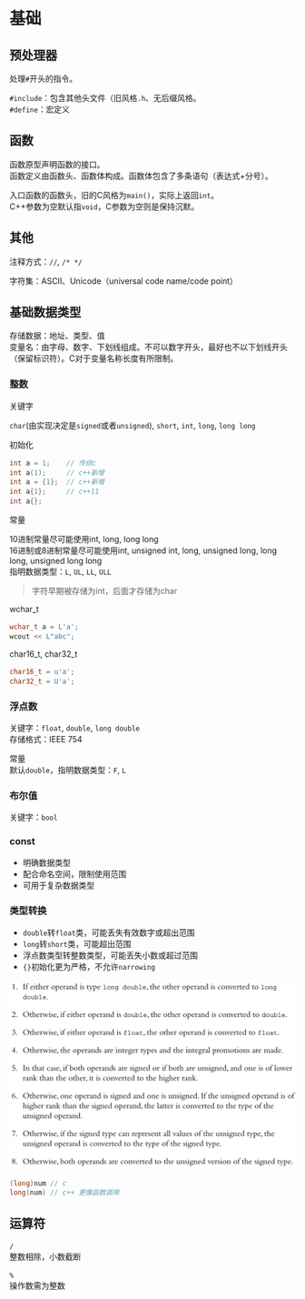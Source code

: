 # 基础

## 预处理器

处理`#`开头的指令。

`#include`：包含其他头文件（旧风格`.h`、无后缀风格。\
`#define`：宏定义

## 函数

函数原型声明函数的接口。\
函数定义由函数头、函数体构成。函数体包含了多条语句（表达式+分号）。

入口函数的函数头，旧的C风格为`main()`，实际上返回`int`。\
C++参数为空默认指`void`，C参数为空则是保持沉默。

## 其他

注释方式：`//`, `/* */`

字符集：ASCII、Unicode（universal code name/code point）

## 基础数据类型

存储数据：地址、类型、值\
变量名：由字母、数字、下划线组成。不可以数字开头，最好也不以下划线开头（保留标识符）。C对于变量名称长度有所限制。

### 整数

关键字

`char`(由实现决定是`signed`或者`unsigned`), `short`, `int`, `long`, `long long`

初始化

```cpp
int a = 1;    // 传统c
int a(1);     // c++新增
int a = {1};  // c++新增
int a{1};     // c++11
int a{};
```

常量

10进制常量尽可能使用int, long, long long\
16进制或8进制常量尽可能使用int, unsigned int, long, unsigned long, long long, unsigned long long\
指明数据类型：`L`, `UL`, `LL`, `ULL`
> 字符早期被存储为int，后面才存储为char

wchar_t

```cpp
wchar_t a = L'a';
wcout << L"abc";
```

char16_t, char32_t

```cpp
char16_t = u'a';
char32_t = U'a';
```

### 浮点数

关键字：`float`, `double`, `long double`\
存储格式：IEEE 754

常量\
默认`double`，指明数据类型：`F`, `L`

### 布尔值

关键字：`bool`

### const

* 明确数据类型
* 配合命名空间，限制使用范围
* 可用于复杂数据类型

### 类型转换

* `double`转`float`类，可能丢失有效数字或超出范围
* `long`转`short`类，可能超出范围
* 浮点数类型转整数类型，可能丢失小数或超过范围
* `{}`初始化更为严格，不允许`narrowing`

![类型转换](../../assets/images/cpp-type-conversion.png)

```cpp
(long)num // c
long(num) // c++ 更像函数调用
```

## 运算符

`/`\
整数相除，小数截断

`%`\
操作数需为整数
